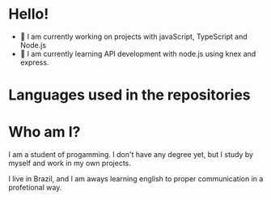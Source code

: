 ### <h1>Hello!</h1>

- 🔭 I am currently working on projects with javaScript, TypeScript and Node.js
- 🌱 I am currently learning API development with node.js using knex and express.

<h1>Languages used in the repositories</h1>

<h1>Who am I?</h1>
<p>I am a student of progamming. I don't have any degree yet, but I study by myself and work in my own projects.</p>
<p>I live in Brazil, and I am aways learning english to proper communication in a profetional way.</p>

